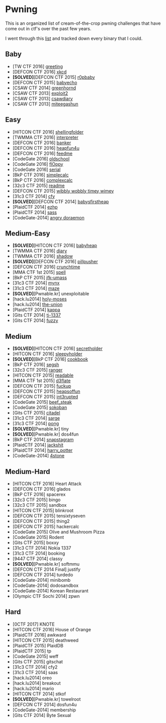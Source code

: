 # Pwning

This is an organized list of cream-of-the-crop pwning challenges that have come out in ctf's over the past few years.

I went through this [list](https://pastebin.com/uyifxgPu) and tracked down every binary that I could.

## Baby

* \[TW CTF 2016\] [greeting](https://github.com/aidielse/pwning/tree/master/Baby/greeting)
* \[DEFCON CTF 2016\] [xkcd](https://github.com/aidielse/pwning/tree/master/Baby/xkcd)
* __\[SOLVED\]__\[DEFCON CTF 2015\] [r0pbaby](https://github.com/aidielse/pwning/tree/master/Baby/r0pbaby)
* \[DEFCON CTF 2015\] [babyecho](https://github.com/aidielse/pwning/tree/master/Baby/babyecho)
* \[CSAW CTF 2014\] [greenhornd](https://github.com/aidielse/pwning/tree/master/Baby/greenhornd)
* \[CSAW CTF 2013\] [exploit2](https://github.com/aidielse/pwning/tree/master/Baby/exploit2)
* \[CSAW CTF 2013\] [csawdiary](https://github.com/aidielse/pwning/tree/master/Baby/csawdiary)
* \[CSAW CTF 2013\] [miteegashun](https://github.com/aidielse/pwning/tree/master/Baby/miteegashun)
 
## Easy
 
* \[HITCON CTF 2016\] [shellingfolder](https://github.com/aidielse/pwning/tree/master/Easy/shellingfolder)
* \[TWMMA CTF 2016\] [interpreter](https://github.com/aidielse/pwning/tree/master/Easy/interpreter)
* \[DEFCON CTF 2016\] [banker](https://github.com/aidielse/pwning/tree/master/Easy/banker)
* \[DEFCON CTF 2016\] [heapfun4u](https://github.com/aidielse/pwning/tree/master/Easy/heapfun4u)
* \[DEFCON CTF 2016\] [feedme](https://github.com/aidielse/pwning/tree/master/Easy/feedme)
* \[CodeGate 2016\] [oldschool](https://github.com/aidielse/pwning/tree/master/Easy/oldschool)
* \[CodeGate 2016\] [flOppy](https://github.com/aidielse/pwning/tree/master/Easy/fl0ppy)
* \[CodeGate 2016\] [serial](https://github.com/aidielse/pwning/tree/master/Easy/serial)
* \[BkP CTF 2016\] [simplecalc](https://github.com/aidielse/pwning/tree/master/Easy/simplecalc)
* \[BkP CTF 2016\] [complexcalc](https://github.com/aidielse/pwning/tree/master/Easy/complexcalc) 
* \[32c3 CTF 2015\] [readme](https://github.com/aidielse/pwning/tree/master/Easy/readme)
* \[DEFCON CTF 2015\] [wibbly wobbly timey wimey](https://github.com/aidielse/pwning/tree/master/Easy/wibbly_wobbly_timey_wimey)
* \[31c3 CTF 2014\] [cfy](https://github.com/aidielse/pwning/tree/master/Easy/cfy)
* __\[SOLVED\]__\[DEFCON CTF 2014\] [babysfirstheap](https://github.com/aidielse/pwning/tree/master/Easy/babysfirstheap)
* \[PlaidCTF 2014\] [ezhp](https://github.com/aidielse/pwning/tree/master/Easy/ezhp)
* \[PlaidCTF 2014\] [sass](https://github.com/aidielse/pwning/tree/master/Easy/sass)
* \[CodeGate-2014\] [angry doraemon](https://github.com/aidielse/pwning/tree/master/Easy/angry_doraemon)
 
## Medium-Easy
 
* __\[SOLVED\]__\[HITCON CTF 2016] [babyheap](https://github.com/aidielse/pwning/tree/master/Medium-Easy/babyheap)
* \[TWMMA CTF 2016\] [diary](https://github.com/aidielse/pwning/tree/master/Medium-Easy/diary)
* \[TWMMA CTF 2016\] [shadow](https://github.com/aidielse/pwning/tree/master/Medium-Easy/shadow)
* __\[SOLVED\]__\[DEFCON CTF 2016\] [pillpusher](https://github.com/aidielse/pwning/tree/master/Medium-Easy/pillpusher)
* \[DEFCON CTF 2016\] [crunchtime](https://github.com/aidielse/pwning/tree/master/Medium-Easy/crunchtime)
* \[MMA CTF 1st 2015\] [spell](https://github.com/aidielse/pwning/tree/master/Medium-Easy/spell)
* \[BkP CTF 2015\] [jfk-umass](https://github.com/aidielse/pwning/tree/master/Medium-Easy/jfk-umass)
* \[31c3 CTF 2014\] [mynx](https://github.com/aidielse/pwning/tree/master/Medium-Easy/mynx)
* \[31c3 CTF 2014\] [maze](https://github.com/aidielse/pwning/tree/master/Medium-Easy/maze)
* __\[SOLVED\]__\[Pwnable.kr\] unexploitable
* \[hack.lu2014\] [holy-moses](https://github.com/aidielse/pwning/tree/master/Medium-Easy/holy-moses)
* \[hack.lu2014\] [the-union](https://github.com/aidielse/pwning/tree/master/Medium-Easy/the-union)
* \[PlaidCTF 2014\] [kappa](https://github.com/aidielse/pwning/tree/master/Medium-Easy/kappa)
* \[Gits CTF 2014\] [ti-1337](https://github.com/aidielse/pwning/tree/master/Medium-Easy/ti-1337)
* \[Gits CTF 2014\] [fuzzy](https://github.com/aidielse/pwning/tree/master/Medium-Easy/fuzzy)

## Medium
 
* __\[SOLVED\]__\[HITCON CTF 2016\] [secretholder](https://github.com/aidielse/pwning/tree/master/Medium/secretholder)
* \[HITCON CTF 2016\] [sleepyholder](https://github.com/aidielse/pwning/tree/master/Medium/sleepyholder)
* __\[SOLVED\]__\[BkP CTF 2016\] [cookbook](https://github.com/aidielse/pwning/tree/master/Medium/cookbook)
* \[BkP CTF 2016\] [segsh](https://github.com/aidielse/pwning/tree/master/Medium/segsh)
* \[32c3 CTF 2015\] [ranger](https://github.com/aidielse/pwning/tree/master/Medium/ranger)
* \[HITCON CTF 2015\] [readable](https://github.com/aidielse/pwning/tree/master/Medium/readable)
* \[MMA CTF 1st 2015\] [d3flate](https://github.com/aidielse/pwning/tree/master/Medium/d3flate)
* \[DEFCON CTF 2015\] [fuckup](https://github.com/aidielse/pwning/tree/master/Medium/fuckup)
* \[DEFCON CTF 2015\] [heapsoffun](https://github.com/aidielse/pwning/tree/master/Medium/heapsoffun)
* \[DEFCON CTF 2015\] [int3rupted](https://github.com/aidielse/pwning/tree/master/Medium/int3rupted)
* \[CodeGate 2015\] [beef\_steak](https://github.com/aidielse/pwning/tree/master/Medium/beef_steak)
* \[CodeGate 2015\] [sokoban](https://github.com/aidielse/pwning/tree/master/Medium/sokoban)
* \[Gits CTF 2015\] [citadel](https://github.com/aidielse/pwning/tree/master/Medium/citadel)
* \[31c3 CTF 2014\] [sarge](https://github.com/aidielse/pwning/tree/master/Medium/sarge)
* \[31c3 CTF 2014\] [pong](https://github.com/aidielse/pwning/tree/master/Medium/pong)
* __\[SOLVED\]__\[Pwnable.kr\] tiny
* __\[SOLVED\]__\[Pwnable.kr\] dos4fun
* \[BkP CTF 2014\] [snapstagram](https://github.com/aidielse/pwning/tree/master/Medium/snapstagram)
* \[PlaidCTF 2014\] [jackshit](https://github.com/aidielse/pwning/tree/master/Medium/jackshit)
* \[PlaidCTF 2014\] [harry\_potter](https://github.com/aidielse/pwning/tree/master/Medium/harry_potter)
* \[CodeGate-2014\] [4stone](https://github.com/aidielse/pwning/tree/master/Medium/4stone)
 
## Medium-Hard
 
* [HITCON CTF 2016] Heart Attack
* [DEFCON CTF 2016] glados
* [BkP CTF 2016] spacerex
* [32c3 CTF 2015] bingo
* [32c3 CTF 2015] sandbox
* [HITCON CTF 2015] blinkroot
* [DEFCON CTF 2015] tensixtyseven
* [DEFCON CTF 2015] thing2
* [DEFCON CTF 2015] hackercalc
* [CodeGate 2015] Olive and Mushroom Pizza
* [CodeGate 2015] Rodent
* [Gits CTF 2015] boxxy
* [31c3 CTF 2014] Nokia 1337
* [31c3 CTF 2014] booking
* [9447 CTF 2014] classy
* __\[SOLVED\]__[Pwnable.kr] softmmu
* [DEFCON CTF 2014 Final] justify
* [DEFCON CTF 2014] turdedo
* [CodeGate-2014] minibomb
* [CodeGate-2014] dodosandbox
* [CodeGate-2014] Korean Restaurant
* [Olympic CTF Sochi 2014] zpwn

## Hard
 
* [0CTF 2017] KNOTE
* [HITCON CTF 2016] House of Orange
* [PlaidCTF 2016] awkward
* [HITCON CTF 2015] deathweed
* [PlaidCTF 2015] PlaidDB
* [PlaidCTF 2015] tp
* [CodeGate 2015] weff
* [Gits CTF 2015] gitschat
* [31c3 CTF 2014] cfy2
* [31c3 CTF 2014] saas
* [hack.lu2014] oreo
* [hack.lu2014] breakout
* [hack.lu2014] mario 
* [HITCON CTF 2014] stkof
* __\[SOLVED\]__[Pwnable.kr] towelroot
* [DEFCON CTF 2014] dosfun4u
* [CodeGate-2014] membership
* [Gits CTF 2014] Byte Sexual
